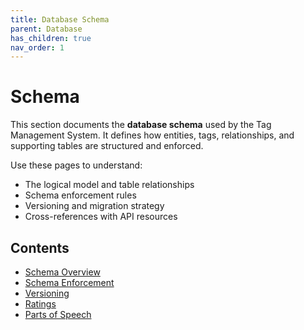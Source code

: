 ```yaml
---
title: Database Schema
parent: Database
has_children: true
nav_order: 1
---
```

# Schema

This section documents the **database schema** used by the Tag Management System. It defines how entities, tags, relationships, and supporting tables are structured and enforced.

Use these pages to understand:

- The logical model and table relationships
- Schema enforcement rules
- Versioning and migration strategy
- Cross-references with API resources

## Contents

- [Schema Overview](../schema.md)
- [Schema Enforcement](../schema_enforcement.md)
- [Versioning](../versioning.md)
- [Ratings](../ratings.md)
- [Parts of Speech](../parts_of_speech.md)
